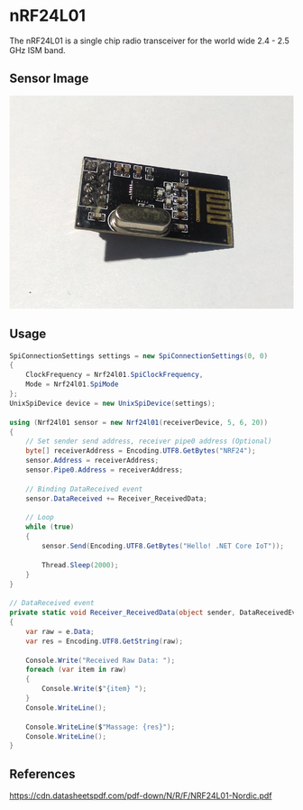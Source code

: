 # nRF24L01
The nRF24L01 is a single chip radio transceiver for the world wide 2.4 - 2.5 GHz ISM band.

## Sensor Image
![](sensor.jpg)

## Usage
```C#
SpiConnectionSettings settings = new SpiConnectionSettings(0, 0)
{
    ClockFrequency = Nrf24l01.SpiClockFrequency,
    Mode = Nrf24l01.SpiMode
};
UnixSpiDevice device = new UnixSpiDevice(settings);

using (Nrf24l01 sensor = new Nrf24l01(receiverDevice, 5, 6, 20))
{
    // Set sender send address, receiver pipe0 address (Optional)
    byte[] receiverAddress = Encoding.UTF8.GetBytes("NRF24");
    sensor.Address = receiverAddress;
    sensor.Pipe0.Address = receiverAddress;

    // Binding DataReceived event
    sensor.DataReceived += Receiver_ReceivedData;

    // Loop
    while (true)
    {
        sensor.Send(Encoding.UTF8.GetBytes("Hello! .NET Core IoT"));

        Thread.Sleep(2000);
    }
}

// DataReceived event
private static void Receiver_ReceivedData(object sender, DataReceivedEventArgs e)
{
    var raw = e.Data;
    var res = Encoding.UTF8.GetString(raw);

    Console.Write("Received Raw Data: ");
    foreach (var item in raw)
    {
        Console.Write($"{item} ");
    }
    Console.WriteLine();

    Console.WriteLine($"Massage: {res}");
    Console.WriteLine();
}
```

## References
https://cdn.datasheetspdf.com/pdf-down/N/R/F/NRF24L01-Nordic.pdf